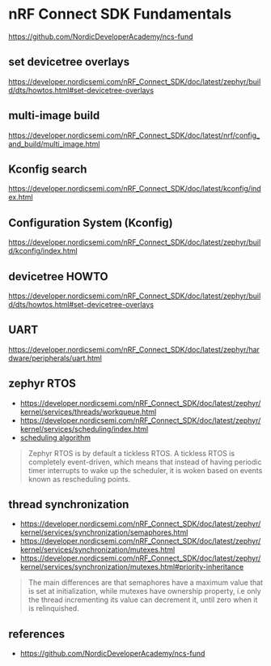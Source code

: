 # nRF Connect SDK Fundamentals

https://github.com/NordicDeveloperAcademy/ncs-fund

## set devicetree overlays

https://developer.nordicsemi.com/nRF_Connect_SDK/doc/latest/zephyr/build/dts/howtos.html#set-devicetree-overlays

## multi-image build

https://developer.nordicsemi.com/nRF_Connect_SDK/doc/latest/nrf/config_and_build/multi_image.html

## Kconfig search

https://developer.nordicsemi.com/nRF_Connect_SDK/doc/latest/kconfig/index.html

## Configuration System (Kconfig)

https://developer.nordicsemi.com/nRF_Connect_SDK/doc/latest/zephyr/build/kconfig/index.html

## devicetree HOWTO

https://developer.nordicsemi.com/nRF_Connect_SDK/doc/latest/zephyr/build/dts/howtos.html#set-devicetree-overlays

## UART

https://developer.nordicsemi.com/nRF_Connect_SDK/doc/latest/zephyr/hardware/peripherals/uart.html

## zephyr RTOS

- https://developer.nordicsemi.com/nRF_Connect_SDK/doc/latest/zephyr/kernel/services/threads/workqueue.html
- https://developer.nordicsemi.com/nRF_Connect_SDK/doc/latest/zephyr/kernel/services/scheduling/index.html
- [scheduling algorithm](https://developer.nordicsemi.com/nRF_Connect_SDK/doc/latest/zephyr/kernel/services/scheduling/index.html#scheduling-algorithm)

> Zephyr RTOS is by default a tickless RTOS. A tickless RTOS is completely event-driven,
> which means that instead of having periodic timer interrupts to wake up the scheduler,
> it is woken based on events known as rescheduling points.

## thread synchronization

- https://developer.nordicsemi.com/nRF_Connect_SDK/doc/latest/zephyr/kernel/services/synchronization/semaphores.html
- https://developer.nordicsemi.com/nRF_Connect_SDK/doc/latest/zephyr/kernel/services/synchronization/mutexes.html
- https://developer.nordicsemi.com/nRF_Connect_SDK/doc/latest/zephyr/kernel/services/synchronization/mutexes.html#priority-inheritance

> The main differences are that semaphores have a maximum value that is set at initialization,
> while mutexes have ownership property, i.e only the thread incrementing its value can
> decrement it, until zero when it is relinquished.

## references

- https://github.com/NordicDeveloperAcademy/ncs-fund
